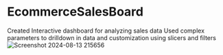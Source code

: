 # EcommerceSalesBoard
Created Interactive dashboard for analyzing sales data
Used complex parameters to drilldown in data and customization using slicers and filters
![Screenshot 2024-08-13 215656](https://github.com/user-attachments/assets/d1c4dd19-4c1d-4f0f-8bb1-e8c7dacb1e36)
